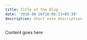 ```yaml
---
title: Title of the Blog
date: '2018-08-28T18:06:21+05:30'
description: Short note description
---
```

Content goes here
